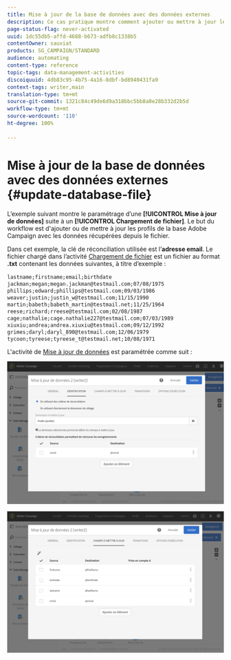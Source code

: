 ```yaml
---
title: Mise à jour de la base de données avec des données externes
description: Ce cas pratique montre comment ajouter ou mettre à jour les profils de la base de données Adobe Campaign avec les données récupérées depuis le fichier.
page-status-flag: never-activated
uuid: 1dc55db5-affd-4688-b673-adfb8c1338b5
contentOwner: sauviat
products: SG_CAMPAIGN/STANDARD
audience: automating
content-type: reference
topic-tags: data-management-activities
discoiquuid: 4db83c95-4b75-4a16-8dbf-bd8940431fa9
context-tags: writer,main
translation-type: tm+mt
source-git-commit: 1321c84c49de6d9a318bbc5bb8a0e28b332d2b5d
workflow-type: tm+mt
source-wordcount: '110'
ht-degree: 100%

---
```



# Mise à jour de la base de données avec des données externes {#update-database-file}

L’exemple suivant montre le paramétrage d’une **[!UICONTROL Mise à jour de données]** suite à un **[!UICONTROL Chargement de fichier]**. Le but du workflow est d&#39;ajouter ou de mettre à jour les profils de la base Adobe Campaign avec les données récupérées depuis le fichier.

Dans cet exemple, la clé de réconciliation utilisée est l’**adresse email**. Le fichier chargé dans l’activité [Chargement de fichier](../../automating/using/load-file.md) est un fichier au format **.txt** contenant les données suivantes, à titre d’exemple :

```
lastname;firstname;email;birthdate
jackman;megan;megan.jackman@testmail.com;07/08/1975
phillips;edward;phillips@testmail.com;09/03/1986
weaver;justin;justin_w@testmail.com;11/15/1990
martin;babeth;babeth_martin@testmail.net;11/25/1964
reese;richard;rreese@testmail.com;02/08/1987
cage;nathalie;cage.nathalie227@testmail.com;07/03/1989
xiuxiu;andrea;andrea.xiuxiu@testmail.com;09/12/1992
grimes;daryl;daryl_890@testmail.com;12/06/1979
tycoon;tyreese;tyreese_t@testmail.net;10/08/1971
```

L&#39;activité de [Mise à jour de données](../../automating/using/update-data.md) est paramétrée comme suit :

![](assets/deduplication_example2_writer1.png)

![](assets/deduplication_example2_writer2.png)
